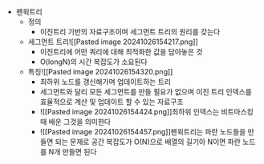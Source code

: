 - 펜윅트리
	- 정의
		- 이진트리 기반의 자료구조이며 세그먼트 트리의 원리를 갖는다
	- 세그먼트 트리![[Pasted image 20241026154217.png]]
		- 이진트리에 어떤 쿼리에 대해 최적화한 값을 담아놓은 것
		- O(longN)의 시간 복잡도가 소요된다
	- 특징![[Pasted image 20241026154320.png]]
		- 최하위 노드를 갱신해가며 업데이트하는 트리
		- 세그먼트와 달리 모든 세그먼트를 만들 필요가 없으며 이진 트리 인덱스를 효율적으로 계산 및 업데이트 할 수 있는 자료구조
		- ![[Pasted image 20241026154424.png]]최하위 인덱스는 비트마스킹 때 배운 그것을 의미한다
		- ![[Pasted image 20241026154457.png]]펜윅트리는 파란 노드들을 만들면 되는 문제로 공간 복잡도가 O(N)으로 배열의 길기아 N이면 파란 노드를 N개 만들면 된다